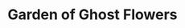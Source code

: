 ---
layout: project
title: Garden of Ghost Flowers
description: Det långa sorlet (Interspatial Echoes) is equal parts social network and public artwork. It is a virtual communication platform that can only be visited on urban squares around Sweden, displaying messages in a large flowing cloud above the visitor.
permalink: /garden-of-ghost-flowers/
og_image: /images/social/garden-of-ghost-flowers.webp
og_image_width: 1920
og_image_height: 1080
---